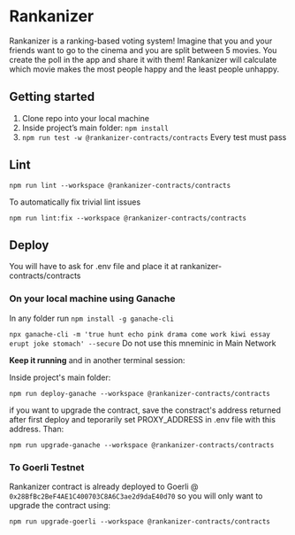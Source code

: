 # Rankanizer

Rankanizer is a ranking-based voting system! Imagine that you and your friends want to go to the cinema and you are split between 5 movies. You create the poll in the app and share it with them! Rankanizer will calculate which movie makes the most people happy and the least people unhappy.

## Getting started

1. Clone repo into your local machine
2. Inside project’s main folder: `npm install`
3. `npm run test -w @rankanizer-contracts/contracts`
Every test must pass

## Lint

    npm run lint --workspace @rankanizer-contracts/contracts

To automatically fix trivial lint issues

    npm run lint:fix --workspace @rankanizer-contracts/contracts


## Deploy

You will have to ask for .env file and place it at rankanizer-contracts/contracts

### On your local machine using Ganache

In any folder run `npm install -g ganache-cli`

`npx ganache-cli -m 'true hunt echo pink drama come work kiwi essay erupt joke stomach' --secure` Do not use this mneminic in Main Network

**Keep it running** and in another terminal session:

Inside project's main folder:

`npm run deploy-ganache --workspace @rankanizer-contracts/contracts`

if you want to upgrade the contract, save the constract's address returned after first deploy and teporarily set PROXY_ADDRESS in .env file with this address. Than:

`npm run upgrade-ganache --workspace @rankanizer-contracts/contracts`

### To Goerli Testnet

Rankanizer contract is already deployed to Goerli @ `0x28BfBc2BeF4AE1C400703C8A6C3ae2d9daE40d70` so you will only want to upgrade the contract using:

`npm run upgrade-goerli --workspace @rankanizer-contracts/contracts`
